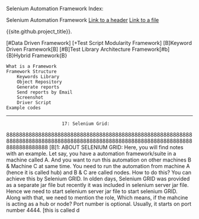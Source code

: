 Selenium Automation Framework
						Index:

Selenium Automation Framework
[Link to a header](#awesome-section)
[Link to a file](docs/readme)

{{site.github.project_title}}.



[#Data Driven Framework]
[+Test Script Modularity Framework]
[B]Keyword Driven Framework[B]
[#B]Test Library Architecture Framework[#b]
{B}Hybrid Framework{B}


    What is a Framework
    Framework Structure
        Keywords Library
        Object Repository
        Generate reports
        Send reports by Email
        Screenshot
        Driver Script
    Example codes

**********************************************************************************

					     17: Selenium Grid:



888888888888888888888888888888888888888888888888888888888888888888888888888888888888888888888888888888888888888888888888888888888
[B]1: ABOUT SELENIUM GRID:
Here, you will find notes with an example.
Let say, you have a automation framework/suite in a machine called A. And you want to run this automation on other machines B & Machine C at same time. You need to run the automation from machine A (hence it is called hub) and B & C are called nodes.
How to do this? You can achieve this by Selenium GRID. In olden days, Selenium GRID was provided as a separate jar file but recently it was included in selenium server jar file. Hence we need to start selenium server jar file to start selenium GRID. Along with that, we need to mention the role, Which means, if the mahcine is acting as a hub or node?
Port number is optional. Usually, it starts on port number 4444. [this is called d

